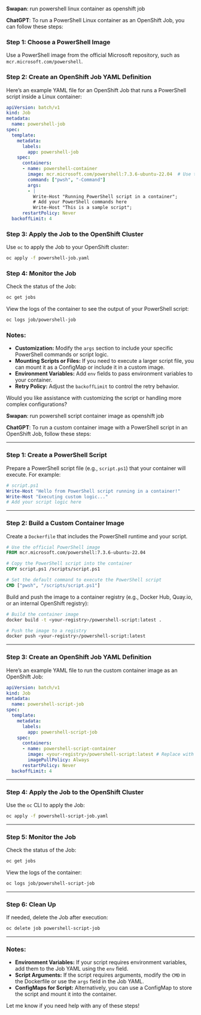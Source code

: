 **Swapan**: run powershell linux container as openshift job

**ChatGPT**: To run a PowerShell Linux container as an OpenShift Job, you can follow these steps:

### Step 1: Choose a PowerShell Image
Use a PowerShell image from the official Microsoft repository, such as `mcr.microsoft.com/powershell`.

### Step 2: Create an OpenShift Job YAML Definition
Here’s an example YAML file for an OpenShift Job that runs a PowerShell script inside a Linux container:

```yaml
apiVersion: batch/v1
kind: Job
metadata:
  name: powershell-job
spec:
  template:
    metadata:
      labels:
        app: powershell-job
    spec:
      containers:
      - name: powershell-container
        image: mcr.microsoft.com/powershell:7.3.6-ubuntu-22.04  # Use the latest stable version
        command: ["pwsh", "-Command"]
        args:
        - |
          Write-Host "Running PowerShell script in a container";
          # Add your PowerShell commands here
          Write-Host "This is a sample script";
      restartPolicy: Never
  backoffLimit: 4
```

### Step 3: Apply the Job to the OpenShift Cluster
Use `oc` to apply the Job to your OpenShift cluster:

```bash
oc apply -f powershell-job.yaml
```

### Step 4: Monitor the Job
Check the status of the Job:

```bash
oc get jobs
```

View the logs of the container to see the output of your PowerShell script:

```bash
oc logs job/powershell-job
```

### Notes:
- **Customization:** Modify the `args` section to include your specific PowerShell commands or script logic.
- **Mounting Scripts or Files:** If you need to execute a larger script file, you can mount it as a ConfigMap or include it in a custom image.
- **Environment Variables:** Add `env` fields to pass environment variables to your container.
- **Retry Policy:** Adjust the `backoffLimit` to control the retry behavior.

Would you like assistance with customizing the script or handling more complex configurations?

**Swapan**: run powershell script container image as openshift job

**ChatGPT**: To run a custom container image with a PowerShell script in an OpenShift Job, follow these steps:

---

### Step 1: Create a PowerShell Script
Prepare a PowerShell script file (e.g., `script.ps1`) that your container will execute. For example:

```powershell
# script.ps1
Write-Host "Hello from PowerShell script running in a container!"
Write-Host "Executing custom logic..."
# Add your script logic here
```

---

### Step 2: Build a Custom Container Image
Create a `Dockerfile` that includes the PowerShell runtime and your script.

```Dockerfile
# Use the official PowerShell image
FROM mcr.microsoft.com/powershell:7.3.6-ubuntu-22.04

# Copy the PowerShell script into the container
COPY script.ps1 /scripts/script.ps1

# Set the default command to execute the PowerShell script
CMD ["pwsh", "/scripts/script.ps1"]
```

Build and push the image to a container registry (e.g., Docker Hub, Quay.io, or an internal OpenShift registry):

```bash
# Build the container image
docker build -t <your-registry>/powershell-script:latest .

# Push the image to a registry
docker push <your-registry>/powershell-script:latest
```

---

### Step 3: Create an OpenShift Job YAML Definition
Here’s an example YAML file to run the custom container image as an OpenShift Job:

```yaml
apiVersion: batch/v1
kind: Job
metadata:
  name: powershell-script-job
spec:
  template:
    metadata:
      labels:
        app: powershell-script-job
    spec:
      containers:
      - name: powershell-script-container
        image: <your-registry>/powershell-script:latest # Replace with your image
        imagePullPolicy: Always
      restartPolicy: Never
  backoffLimit: 4
```

---

### Step 4: Apply the Job to the OpenShift Cluster
Use the `oc` CLI to apply the Job:

```bash
oc apply -f powershell-script-job.yaml
```

---

### Step 5: Monitor the Job
Check the status of the Job:

```bash
oc get jobs
```

View the logs of the container:

```bash
oc logs job/powershell-script-job
```

---

### Step 6: Clean Up
If needed, delete the Job after execution:

```bash
oc delete job powershell-script-job
```

---

### Notes:
- **Environment Variables:** If your script requires environment variables, add them to the Job YAML using the `env` field.
- **Script Arguments:** If the script requires arguments, modify the `CMD` in the Dockerfile or use the `args` field in the Job YAML.
- **ConfigMaps for Script:** Alternatively, you can use a ConfigMap to store the script and mount it into the container.

Let me know if you need help with any of these steps!

